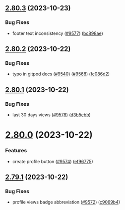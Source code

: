 ## [2.80.3](https://github.com/EddieHubCommunity/BioDrop/compare/v2.80.2...v2.80.3) (2023-10-23)


### Bug Fixes

* footer text inconsistency ([#9577](https://github.com/EddieHubCommunity/BioDrop/issues/9577)) ([bc898ae](https://github.com/EddieHubCommunity/BioDrop/commit/bc898aee005d3d53ab3586984b6d1582d6c00eb9))



## [2.80.2](https://github.com/EddieHubCommunity/BioDrop/compare/v2.80.1...v2.80.2) (2023-10-22)


### Bug Fixes

* typo in gitpod docs ([#9540](https://github.com/EddieHubCommunity/BioDrop/issues/9540)) ([#9568](https://github.com/EddieHubCommunity/BioDrop/issues/9568)) ([fc086d2](https://github.com/EddieHubCommunity/BioDrop/commit/fc086d277e59cd63ab2b909781df3dda34a15752))



## [2.80.1](https://github.com/EddieHubCommunity/BioDrop/compare/v2.80.0...v2.80.1) (2023-10-22)


### Bug Fixes

* last 30 days views ([#9578](https://github.com/EddieHubCommunity/BioDrop/issues/9578)) ([d3b5ebb](https://github.com/EddieHubCommunity/BioDrop/commit/d3b5ebba089b348326d08c33e0055f51b7838f4e))



# [2.80.0](https://github.com/EddieHubCommunity/BioDrop/compare/v2.79.1...v2.80.0) (2023-10-22)


### Features

* create profile button ([#9574](https://github.com/EddieHubCommunity/BioDrop/issues/9574)) ([ef96775](https://github.com/EddieHubCommunity/BioDrop/commit/ef967759145341cb68eb2059ee66de19f13fbd99))



## [2.79.1](https://github.com/EddieHubCommunity/BioDrop/compare/v2.79.0...v2.79.1) (2023-10-22)


### Bug Fixes

* profile views badge abbreviation ([#9572](https://github.com/EddieHubCommunity/BioDrop/issues/9572)) ([c9069b4](https://github.com/EddieHubCommunity/BioDrop/commit/c9069b43e96112b87ad0e6e389a8dc4c4d2ad647))



